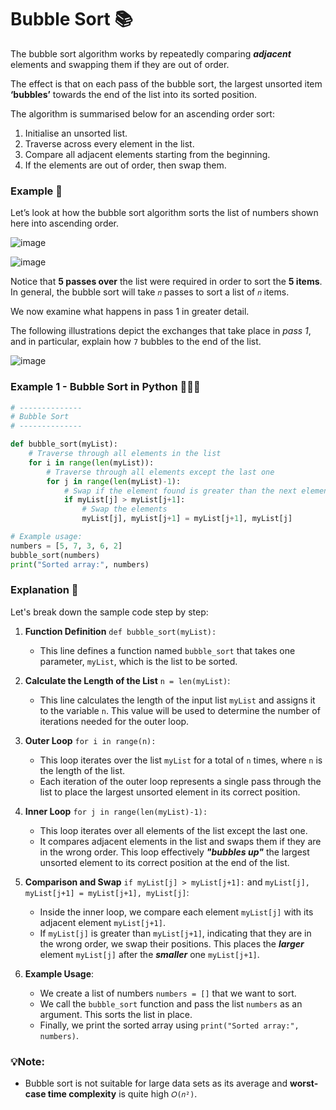 # Bubble Sort 📚 
The bubble sort algorithm works by repeatedly comparing _**adjacent**_ elements and swapping them if they are out of order. 

The effect is that on each pass of the bubble sort, the largest unsorted item **‘bubbles’** towards the end of the list into its sorted position.

The algorithm is summarised below for an ascending order sort:
1. Initialise an unsorted list.
2. Traverse across every element in the list.
3. Compare all adjacent elements starting from the beginning.
4. If the elements are out of order, then swap them.

### Example 📝
Let’s look at how the bubble sort algorithm sorts the list of numbers shown here into ascending order.

![image](https://github.com/ross-bish/Algorithms/assets/83789503/e0a91bcc-af50-493e-a026-fbc54664d340)

![image](https://github.com/ross-bish/Algorithms/assets/83789503/f59391ef-e69e-4252-b8e4-4bc19f53750d)

Notice that **5 passes over** the list were required in order to sort the **5 items**. In general, the bubble sort will take ``𝑛`` passes to sort a list of ``𝑛`` items.

We now examine what happens in pass 1 in greater detail. 

The following illustrations depict the exchanges that take place in _pass 1_, and in particular, explain how ``7`` bubbles to the end of the list.

![image](https://github.com/ross-bish/Algorithms/assets/83789503/3c30a60a-f118-4068-8461-6c5e1f9e10d2)


### Example 1 - Bubble Sort in Python 👨🏽‍💻

````python
# --------------
# Bubble Sort
# --------------

def bubble_sort(myList):
    # Traverse through all elements in the list
    for i in range(len(myList)):
        # Traverse through all elements except the last one
        for j in range(len(myList)-1):
            # Swap if the element found is greater than the next element
            if myList[j] > myList[j+1]:
                # Swap the elements
                myList[j], myList[j+1] = myList[j+1], myList[j]

# Example usage:
numbers = [5, 7, 3, 6, 2]
bubble_sort(numbers)
print("Sorted array:", numbers)
````

### Explanation 📝 
Let's break down the sample code step by step:

1. **Function Definition** `def bubble_sort(myList):`
   - This line defines a function named `bubble_sort` that takes one parameter, `myList`, which is the list to be sorted.

2. **Calculate the Length of the List** `n = len(myList)`:
   - This line calculates the length of the input list `myList` and assigns it to the variable `n`. This value will be used to determine the number of iterations needed for the outer loop.

3. **Outer Loop** `for i in range(n):`
   - This loop iterates over the list `myList` for a total of `n` times, where `n` is the length of the list.
   - Each iteration of the outer loop represents a single pass through the list to place the largest unsorted element in its correct position.

4. **Inner Loop** `for j in range(len(myList)-1):`
   - This loop iterates over all elements of the list except the last one.
   - It compares adjacent elements in the list and swaps them if they are in the wrong order. This loop effectively _**"bubbles up"**_ the largest unsorted element to its correct position at the end of the list.

5. **Comparison and Swap** `if myList[j] > myList[j+1]:` and `myList[j], myList[j+1] = myList[j+1], myList[j]`:
   - Inside the inner loop, we compare each element `myList[j]` with its adjacent element `myList[j+1]`.
   - If `myList[j]` is greater than `myList[j+1]`, indicating that they are in the wrong order, we swap their positions. This places the _**larger**_ element `myList[j]` after the _**smaller**_ one `myList[j+1]`.

6. **Example Usage**:
   - We create a list of numbers `numbers = []` that we want to sort.
   - We call the `bubble_sort` function and pass the list `numbers` as an argument. This sorts the list in place.
   - Finally, we print the sorted array using `print("Sorted array:", numbers)`.

### 💡Note:
- Bubble sort is not suitable for large data sets as its average and **worst-case time complexity** is quite high `𝑂(𝑛²)`.
